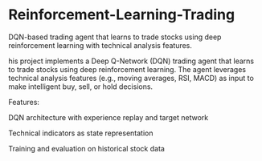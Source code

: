 # Reinforcement-Learning-Trading
DQN-based trading agent that learns to trade stocks using deep reinforcement learning with technical analysis features.

his project implements a Deep Q-Network (DQN) trading agent that learns to trade stocks using deep reinforcement learning. The agent leverages technical analysis features (e.g., moving averages, RSI, MACD) as input to make intelligent buy, sell, or hold decisions.

Features:

DQN architecture with experience replay and target network

Technical indicators as state representation

Training and evaluation on historical stock data
